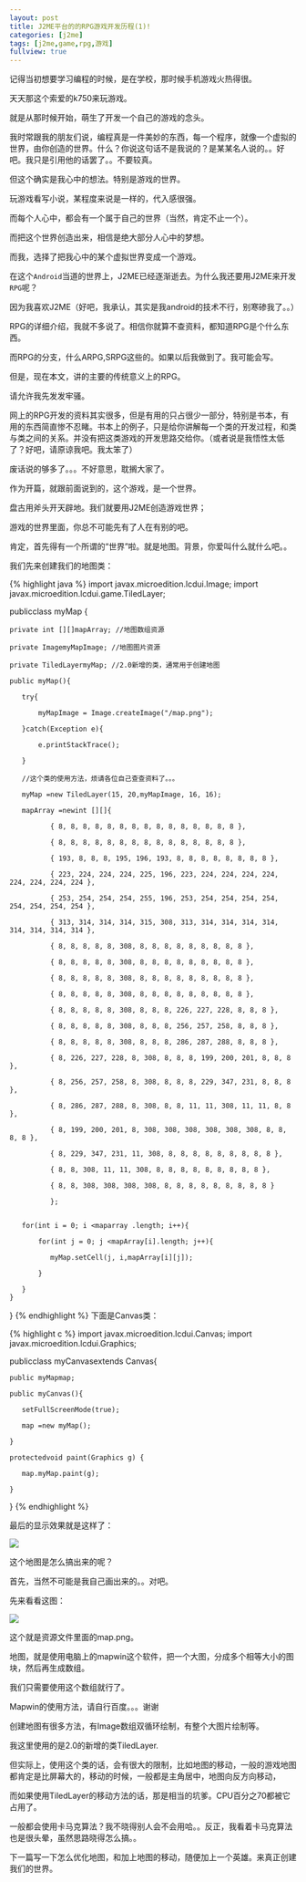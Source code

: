```yaml
---
layout: post
title: J2ME平台的的RPG游戏开发历程(1)!
categories: [j2me]
tags: [j2me,game,rpg,游戏]
fullview: true
---
```

记得当初想要学习编程的时候，是在学校，那时候手机游戏火热得很。

天天那这个索爱的k750来玩游戏。

就是从那时候开始，萌生了开发一个自己的游戏的念头。

我时常跟我的朋友们说，编程真是一件美妙的东西，每一个程序，就像一个虚拟的世界，由你创造的世界。什么？你说这句话不是我说的？是某某名人说的。。好吧。我只是引用他的话罢了。。不要较真。

但这个确实是我心中的想法。特别是游戏的世界。

玩游戏看写小说，某程度来说是一样的，代入感很强。

而每个人心中，都会有一个属于自己的世界（当然，肯定不止一个）。

而把这个世界创造出来，相信是绝大部分人心中的梦想。

而我，选择了把我心中的某个虚拟世界变成一个游戏。

在这个`Android`当道的世界上，J2ME已经逐渐逝去。为什么我还要用J2ME来开发`RPG`呢？

因为我喜欢J2ME（好吧，我承认，其实是我android的技术不行，别寒碜我了。。）

 

RPG的详细介绍，我就不多说了。相信你就算不查资料，都知道RPG是个什么东西。

而RPG的分支，什么ARPG,SRPG这些的。如果以后我做到了。我可能会写。
<!-- more -->
但是，现在本文，讲的主要的传统意义上的RPG。

 

请允许我先发发牢骚。

网上的RPG开发的资料其实很多，但是有用的只占很少一部分，特别是书本，有用的东西简直惨不忍睹。书本上的例子，只是给你讲解每一个类的开发过程，和类与类之间的关系。并没有把这类游戏的开发思路交给你。（或者说是我悟性太低了？好吧，请原谅我吧。我太笨了）

 

废话说的够多了。。。不好意思，耽搁大家了。

作为开篇，就跟前面说到的，这个游戏，是一个世界。

盘古用斧头开天辟地。我们就要用J2ME创造游戏世界；

游戏的世界里面，你总不可能先有了人在有别的吧。

肯定，首先得有一个所谓的“世界”啦。就是地图。背景，你爱叫什么就什么吧。。

 

我们先来创建我们的地图类：

{% highlight java %}
import javax.microedition.lcdui.Image;
import javax.microedition.lcdui.game.TiledLayer;
 
publicclass myMap {
 
    private int [][]mapArray; //地图数组资源
 
    private ImagemyMapImage; //地图图片资源
 
    private TiledLayermyMap; //2.0新增的类，通常用于创建地图
 
    public myMap(){
 
       try{
 
           myMapImage = Image.createImage("/map.png");
 
       }catch(Exception e){
 
           e.printStackTrace();
 
       }
 
       //这个类的使用方法，烦请各位自己查查资料了。。。
 
       myMap =new TiledLayer(15, 20,myMapImage, 16, 16);
 
       mapArray =newint [][]{
 
              { 8, 8, 8, 8, 8, 8, 8, 8, 8, 8, 8, 8, 8, 8, 8 },
 
              { 8, 8, 8, 8, 8, 8, 8, 8, 8, 8, 8, 8, 8, 8, 8 },
 
              { 193, 8, 8, 8, 195, 196, 193, 8, 8, 8, 8, 8, 8, 8, 8 },
 
              { 223, 224, 224, 224, 225, 196, 223, 224, 224, 224, 224, 224, 224, 224, 224 },
 
              { 253, 254, 254, 254, 255, 196, 253, 254, 254, 254, 254, 254, 254, 254, 254 },
 
              { 313, 314, 314, 314, 315, 308, 313, 314, 314, 314, 314, 314, 314, 314, 314 },
 
              { 8, 8, 8, 8, 8, 308, 8, 8, 8, 8, 8, 8, 8, 8, 8 },
 
              { 8, 8, 8, 8, 8, 308, 8, 8, 8, 8, 8, 8, 8, 8, 8 },
 
              { 8, 8, 8, 8, 8, 308, 8, 8, 8, 8, 8, 8, 8, 8, 8 },
 
              { 8, 8, 8, 8, 8, 308, 8, 8, 8, 8, 8, 8, 8, 8, 8 },
 
              { 8, 8, 8, 8, 8, 308, 8, 8, 8, 226, 227, 228, 8, 8, 8 },
 
              { 8, 8, 8, 8, 8, 308, 8, 8, 8, 256, 257, 258, 8, 8, 8 },
 
              { 8, 8, 8, 8, 8, 308, 8, 8, 8, 286, 287, 288, 8, 8, 8 },
 
              { 8, 226, 227, 228, 8, 308, 8, 8, 8, 199, 200, 201, 8, 8, 8 },
 
              { 8, 256, 257, 258, 8, 308, 8, 8, 8, 229, 347, 231, 8, 8, 8 },
 
              { 8, 286, 287, 288, 8, 308, 8, 8, 11, 11, 308, 11, 11, 8, 8 },
 
              { 8, 199, 200, 201, 8, 308, 308, 308, 308, 308, 308, 8, 8, 8, 8 },
 
              { 8, 229, 347, 231, 11, 308, 8, 8, 8, 8, 8, 8, 8, 8, 8 },
 
              { 8, 8, 308, 11, 11, 308, 8, 8, 8, 8, 8, 8, 8, 8, 8 },
 
              { 8, 8, 308, 308, 308, 308, 8, 8, 8, 8, 8, 8, 8, 8, 8 }
 
              };
 
 
       for(int i = 0; i <maparray .length; i++){
 
           for(int j = 0; j <mapArray[i].length; j++){
 
              myMap.setCell(j, i,mapArray[i][j]);
 
           }
 
       }
    }
}
{% endhighlight %}
下面是Canvas类：

{% highlight c %}
import javax.microedition.lcdui.Canvas;
import javax.microedition.lcdui.Graphics;

publicclass myCanvasextends Canvas{ 
 
    public myMapmap;
 
    public myCanvas(){
 
       setFullScreenMode(true);
 
       map =new myMap();
 
    }
 
    protectedvoid paint(Graphics g) {
 
       map.myMap.paint(g);
 
    }
}
{% endhighlight %}

最后的显示效果就是这样了：

![](http://gulup.github.io/public/img/20120608/1.gif)

这个地图是怎么搞出来的呢？

首先，当然不可能是我自己画出来的。。对吧。

先来看看这图：

![](http://gulup.github.io/public/img/20120608/2.png)

这个就是资源文件里面的map.png。

地图，就是使用电脑上的mapwin这个软件，把一个大图，分成多个相等大小的图块，然后再生成数组。

我们只需要使用这个数组就行了。

Mapwin的使用方法，请自行百度。。。谢谢

 

创建地图有很多方法，有Image数组双循环绘制，有整个大图片绘制等。

我这里使用的是2.0的新增的类TiledLayer.

但实际上，使用这个类的话，会有很大的限制，比如地图的移动，一般的游戏地图都肯定是比屏幕大的，移动的时候，一般都是主角居中，地图向反方向移动，

而如果使用TiledLayer的移动方法的话，那是相当的坑爹。CPU百分之70都被它占用了。

一般都会使用卡马克算法？我不晓得别人会不会用哈。。反正，我看着卡马克算法也是很头晕，虽然思路晓得怎么搞。。

下一篇写一下怎么优化地图，和加上地图的移动，随便加上一个英雄。来真正创建我们的世界。